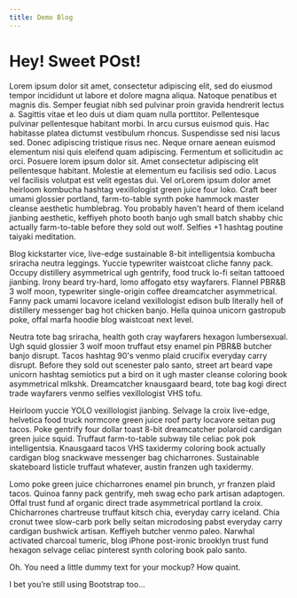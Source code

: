 ```yaml
---
title: Demo Blog
---
```


# Hey! Sweet POst!

Lorem ipsum dolor sit amet, consectetur adipiscing elit, sed do eiusmod tempor incididunt ut labore et dolore magna aliqua. Natoque penatibus et magnis dis. Semper feugiat nibh sed pulvinar proin gravida hendrerit lectus a. Sagittis vitae et leo duis ut diam quam nulla porttitor. Pellentesque pulvinar pellentesque habitant morbi. In arcu cursus euismod quis. Hac habitasse platea dictumst vestibulum rhoncus. Suspendisse sed nisi lacus sed. Donec adipiscing tristique risus nec. Neque ornare aenean euismod elementum nisi quis eleifend quam adipiscing. Fermentum et sollicitudin ac orci. Posuere lorem ipsum dolor sit. Amet consectetur adipiscing elit pellentesque habitant. Molestie at elementum eu facilisis sed odio. Lacus vel facilisis volutpat est velit egestas dui. Vel orLorem ipsum dolor amet heirloom kombucha hashtag vexillologist green juice four loko. Craft beer umami glossier portland, farm-to-table synth poke hammock master cleanse aesthetic humblebrag. You probably haven't heard of them iceland jianbing aesthetic, keffiyeh photo booth banjo ugh small batch shabby chic actually farm-to-table before they sold out wolf. Selfies +1 hashtag poutine taiyaki meditation.

Blog kickstarter vice, live-edge sustainable 8-bit intelligentsia kombucha sriracha neutra leggings. Yuccie typewriter waistcoat cliche fanny pack. Occupy distillery asymmetrical ugh gentrify, food truck lo-fi seitan tattooed jianbing. Irony beard try-hard, lomo affogato etsy wayfarers. Flannel PBR&B 3 wolf moon, typewriter single-origin coffee dreamcatcher asymmetrical. Fanny pack umami locavore iceland vexillologist edison bulb literally hell of distillery messenger bag hot chicken banjo. Hella quinoa unicorn gastropub poke, offal marfa hoodie blog waistcoat next level.

Neutra tote bag sriracha, health goth cray wayfarers hexagon lumbersexual. Ugh squid glossier 3 wolf moon truffaut etsy enamel pin PBR&B butcher banjo disrupt. Tacos hashtag 90's venmo plaid crucifix everyday carry disrupt. Before they sold out scenester palo santo, street art beard vape unicorn hashtag semiotics put a bird on it ugh master cleanse coloring book asymmetrical mlkshk. Dreamcatcher knausgaard beard, tote bag kogi direct trade wayfarers venmo selfies vexillologist VHS tofu.

Heirloom yuccie YOLO vexillologist jianbing. Selvage la croix live-edge, helvetica food truck normcore green juice roof party locavore seitan pug tacos. Poke gentrify four dollar toast 8-bit dreamcatcher polaroid cardigan green juice squid. Truffaut farm-to-table subway tile celiac pok pok intelligentsia. Knausgaard tacos VHS taxidermy coloring book actually cardigan blog snackwave messenger bag chicharrones. Sustainable skateboard listicle truffaut whatever, austin franzen ugh taxidermy.

Lomo poke green juice chicharrones enamel pin brunch, yr franzen plaid tacos. Quinoa fanny pack gentrify, meh swag echo park artisan adaptogen. Offal trust fund af organic direct trade asymmetrical portland la croix. Chicharrones chartreuse truffaut kitsch chia, everyday carry iceland. Chia cronut twee slow-carb pork belly seitan microdosing pabst everyday carry cardigan bushwick artisan. Keffiyeh butcher venmo paleo. Narwhal activated charcoal tumeric, blog iPhone post-ironic brooklyn trust fund hexagon selvage celiac pinterest synth coloring book palo santo.

Oh. You need a little dummy text for your mockup? How quaint.

I bet you’re still using Bootstrap too…